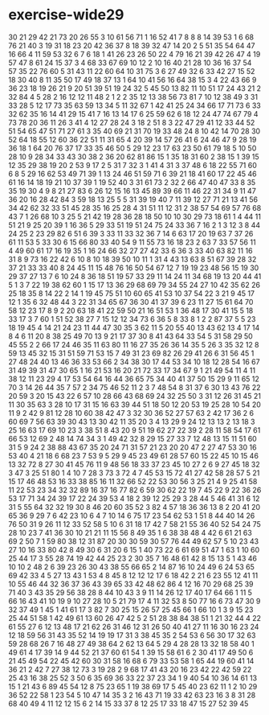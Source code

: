 # exercise-wide29
30
21
29
42
21
73
20
26
55
3
10
61
56
71
1
16
52
41
7
8
8
8
14
39
53
1
6
68
76
21
40
3
19
31
18
23
20
42
36
37
8
18
39
32
47
14
20
2
5
51
35
54
64
47
16
66
4
11
59
53
32
6
7
6
18
1
41
26
23
26
50
22
4
79
16
21
39
42
26
47
4
19
57
47
8
61
24
15
37
3
4
68
33
67
69
10
12
2
10
16
40
21
28
10
36
16
37
54
57
35
22
76
60
5
31
43
11
22
60
64
10
31
75
3
6
27
49
32
6
33
42
27
15
52
18
30
40
8
11
35
50
17
49
18
37
13
1
64
10
41
56
16
64
38
15
3
4
22
43
66
9
36
23
18
19
26
21
9
20
51
39
51
19
24
32
5
45
50
13
82
11
10
51
17
24
43
21
2
32
84
4
5
28
2
16
12
12
11
48
2
1
2
2
35
12
13
38
56
73
81
7
10
12
38
49
3
31
33
28
5
12
17
73
35
63
59
13
34
5
11
32
67
1
42
41
25
24
34
66
17
71
73
6
33
32
62
35
16
14
41
29
15
41
7
16
13
14
17
6
25
59
62
6
18
12
24
47
74
67
79
4
73
78
20
36
11
26
3
41
4
12
27
28
24
3
18
2
51
8
3
22
47
29
41
12
33
44
52
51
54
65
47
51
71
27
61
3
35
40
69
21
31
70
19
33
48
24
8
10
42
14
70
28
30
52
64
18
55
12
60
36
22
51
11
31
65
4
20
39
14
57
26
41
6
24
46
47
9
28
19
36
18
1
64
20
76
37
17
33
35
46
50
5
29
12
23
17
63
23
50
61
79
18
5
10
50
28
10
9
28
34
33
43
30
38
2
36
20
62
81
86
15
1
35
18
31
60
2
38
15
1
39
15
12
35
29
38
19
20
2
53
9
17
2
5
31
7
32
3
1
41
4
31
3
37
48
6
18
22
55
71
60
6
8
5
29
16
62
53
49
71
39
1
13
24
46
51
59
71
6
39
21
18
41
60
17
22
45
46
61
16
14
18
19
21
10
37
39
1
19
52
40
3
31
61
73
2
32
2
66
47
40
47
33
8
35
35
19
30
4
9
8
21
27
83
6
26
12
15
16
13
45
89
39
66
11
46
22
31
34
9
11
47
36
20
16
28
42
84
3
59
18
13
25
5
5
31
39
19
40
7
11
39
12
27
71
21
13
41
56
34
42
62
32
33
51
45
28
35
16
25
28
4
31
51
11
12
31
2
38
57
54
69
57
76
68
43
7
1
26
68
10
3
25
5
21
42
19
28
36
28
18
50
10
10
30
29
73
18
61
1
4
44
11
51
21
9
25
20
39
1
16
36
5
29
33
51
19
51
24
75
24
33
36
7
16
2
1
3
12
3
8
44
24
25
2
23
29
82
6
51
6
39
3
33
11
33
32
36
7
14
6
63
17
20
19
63
7
37
26
61
11
53
5
33
30
6
15
66
80
33
40
54
9
11
55
73
16
18
23
2
63
7
33
57
56
11
4
49
60
61
17
16
19
35
1
16
24
66
32
27
27
42
33
6
36
3
33
40
63
82
11
16
31
8
9
73
16
22
42
6
10
8
10
18
39
50
10
11
1
31
4
43
13
63
8
51
67
39
28
32
37
21
33
33
40
8
24
45
11
15
48
76
16
50
54
67
12
7
19
19
23
48
56
15
19
30
29
37
27
13
7
6
10
24
8
36
18
51
19
57
33
29
11
14
24
11
34
68
19
13
20
44
41
5
1
3
7
22
19
38
62
60
1
15
17
13
36
29
68
69
79
34
55
24
27
10
42
35
62
26
25
18
35
8
14
22
2
14
1
19
45
75
51
10
60
65
41
53
10
37
54
22
3
21
9
45
17
12
1
35
6
32
48
44
3
22
31
34
65
67
36
30
41
37
39
6
23
11
27
15
61
64
70
58
12
23
17
8
9
2
20
63
18
41
22
59
50
21
16
51
53
1
36
48
17
30
41
15
5
18
33
17
3
7
60
1
51
52
38
27
7
15
12
12
34
73
6
36
5
8
33
8
1
2
2
87
37
5
5
23
18
19
45
4
14
21
24
23
11
44
47
30
35
3
62
11
5
20
55
40
13
43
62
13
4
17
14
8
4
6
11
20
8
38
25
49
70
13
9
21
17
37
30
8
41
43
64
33
54
5
31
58
29
50
45
55
2
2
66
17
24
46
35
11
63
80
11
16
27
35
26
36
14
35
5
26
3
35
32
12
8
59
13
45
32
15
31
51
59
71
53
15
7
49
31
23
69
82
26
29
41
26
6
31
56
45
1
27
48
24
40
13
46
36
33
53
66
2
34
38
30
17
44
53
34
10
18
12
28
54
16
67
31
49
39
31
47
30
65
1
16
21
53
16
20
21
72
33
17
34
67
9
1
21
49
54
11
4
11
38
12
11
23
29
4
17
53
54
64
16
44
36
65
75
34
40
41
37
50
15
29
9
11
65
12
70
3
14
26
44
35
7
57
2
34
75
46
52
11
2
3
7
48
54
8
31
37
6
30
13
43
76
22
20
59
3
20
15
43
22
6
57
10
28
66
43
68
69
24
32
25
50
3
31
12
26
31
45
21
11
30
35
63
3
28
10
17
31
15
16
63
39
44
51
18
50
12
20
53
19
25
28
10
54
20
11
9
2
42
9
81
12
28
10
60
38
42
47
3
32
30
36
52
27
57
63
2
42
17
36
2
6
60
69
7
56
63
39
30
43
13
30
42
11
35
20
3
4
13
29
9
24
12
13
13
2
13
18
3
25
16
63
17
69
10
23
3
38
51
8
43
20
9
51
19
62
27
22
39
2
28
11
58
54
17
61
66
53
12
69
2
48
14
74
34
3
1
49
42
32
8
29
15
27
33
7
12
48
13
15
11
51
60
31
5
9
24
2
38
88
43
67
35
20
24
71
31
57
21
23
20
20
47
2
27
47
53
30
16
53
40
4
21
18
6
68
23
7
53
9
5
29
9
45
23
49
61
28
57
60
15
22
45
10
15
46
13
32
72
8
27
30
41
45
76
11
9
48
56
18
33
37
23
45
10
27
2
6
9
27
45
18
32
3
47
3
25
51
80
1
4
10
7
28
3
73
3
72
4
7
45
53
15
72
41
27
42
58
28
57
5
21
15
17
46
48
53
16
33
38
85
16
11
32
66
52
22
53
30
56
3
25
21
4
9
25
41
58
11
22
53
23
34
32
32
89
16
37
16
77
82
6
59
30
62
22
19
7
45
22
9
22
36
26
53
17
71
34
24
39
17
22
24
39
53
4
18
2
39
12
25
29
3
28
44
5
46
41
31
6
12
31
5
55
64
32
32
19
30
8
46
20
60
35
52
3
82
4
57
18
36
36
13
8
2
20
41
20
65
36
9
29
7
6
42
23
10
6
4
7
10
14
6
75
17
23
54
62
53
1
51
8
44
40
14
26
76
50
31
9
26
11
12
33
52
58
5
10
6
31
18
17
42
7
58
21
55
36
40
52
54
24
75
28
10
23
7
41
36
30
10
21
21
11
15
56
8
49
35
1
6
38
38
48
4
42
6
61
21
63
69
2
50
7
1
59
80
38
12
31
87
20
30
30
59
30
57
76
44
49
62
57
5
10
23
43
27
10
16
33
80
42
8
49
30
6
31
20
6
15
1
40
73
22
6
61
69
51
47
1
63
1
10
60
25
44
17
3
55
28
74
19
42
44
25
23
2
30
35
7
16
48
61
42
8
15
13
5
1
43
46
10
10
2
48
2
6
39
23
26
30
43
38
55
66
65
2
14
87
16
10
24
49
6
24
53
65
69
42
33
4
5
27
13
43
1
53
4
8
45
8
12
12
12
17
6
18
42
2
21
6
23
55
12
41
11
10
55
46
44
32
36
37
36
43
39
65
33
42
48
62
86
4
12
16
70
29
68
25
39
71
40
3
43
35
29
56
38
28
8
44
10
43
3
9
11
14
26
12
17
40
17
64
66
1
11
5
66
16
43
41
10
19
9
10
27
28
10
5
21
79
17
4
11
32
53
8
50
77
16
6
73
47
30
9
32
37
49
1
45
1
41
61
17
3
82
7
30
25
15
26
57
25
45
66
1
66
10
1
3
9
15
23
25
44
51
58
1
42
49
61
13
60
26
47
42
5
2
51
28
38
84
38
51
1
21
32
44
4
22
61
55
27
6
12
13
48
17
21
62
26
31
46
12
31
26
50
40
41
27
11
16
30
16
23
24
12
18
59
56
31
43
35
52
14
19
19
17
31
3
38
45
35
2
54
53
6
56
30
17
32
63
59
28
68
26
7
16
48
27
49
38
64
2
62
13
64
5
29
4
28
28
13
32
18
58
40
1
49
61
4
17
39
14
9
44
52
21
37
60
61
54
1
39
15
58
61
6
2
30
41
17
49
50
6
21
45
49
54
22
45
42
60
30
31
58
16
68
6
79
33
53
58
1
65
44
19
60
41
14
36
21
2
42
7
27
38
12
73
3
19
28
2
9
68
17
41
43
20
16
23
42
22
42
59
22
25
43
16
38
25
52
3
50
6
35
69
36
33
22
37
23
34
1
9
40
54
10
36
14
61
13
15
1
21
43
6
89
45
54
12
8
75
23
65
1
19
38
69
17
5
45
40
23
62
11
1
2
10
29
36
52
22
58
1
23
54
5
10
47
14
35
3
2
16
43
71
19
33
42
63
23
16
3
8
31
28
68
40
49
4
11
12
12
15
6
2
14
15
33
37
8
12
25
17
33
18
47
15
27
52
39
45

